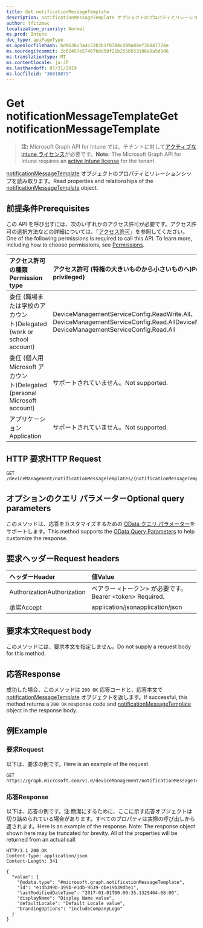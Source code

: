 ```yaml
---
title: Get notificationMessageTemplate
description: notificationMessageTemplate オブジェクトのプロパティとリレーションシップを読み取ります。
author: tfitzmac
localization_priority: Normal
ms.prod: Intune
doc_type: apiPageType
ms.openlocfilehash: bd9636c3a4c5303b1f0788cd99a80ef3b847774e
ms.sourcegitcommit: 2c62457e57467b8d50f21b255b553106a9a5d8d6
ms.translationtype: MT
ms.contentlocale: ja-JP
ms.lasthandoff: 07/31/2019
ms.locfileid: "36018079"
---
```

# <a name="get-notificationmessagetemplate"></a><span data-ttu-id="eec6c-103">Get notificationMessageTemplate</span><span class="sxs-lookup"><span data-stu-id="eec6c-103">Get notificationMessageTemplate</span></span>

> <span data-ttu-id="eec6c-104">**注:** Microsoft Graph API for Intune では、テナントに対して[アクティブな intune ライセンス](https://go.microsoft.com/fwlink/?linkid=839381)が必要です。</span><span class="sxs-lookup"><span data-stu-id="eec6c-104">**Note:** The Microsoft Graph API for Intune requires an [active Intune license](https://go.microsoft.com/fwlink/?linkid=839381) for the tenant.</span></span>

<span data-ttu-id="eec6c-105">[notificationMessageTemplate](../resources/intune-notification-notificationmessagetemplate.md) オブジェクトのプロパティとリレーションシップを読み取ります。</span><span class="sxs-lookup"><span data-stu-id="eec6c-105">Read properties and relationships of the [notificationMessageTemplate](../resources/intune-notification-notificationmessagetemplate.md) object.</span></span>

## <a name="prerequisites"></a><span data-ttu-id="eec6c-106">前提条件</span><span class="sxs-lookup"><span data-stu-id="eec6c-106">Prerequisites</span></span>
<span data-ttu-id="eec6c-p101">この API を呼び出すには、次のいずれかのアクセス許可が必要です。アクセス許可の選択方法などの詳細については、「[アクセス許可](/graph/permissions-reference)」を参照してください。</span><span class="sxs-lookup"><span data-stu-id="eec6c-p101">One of the following permissions is required to call this API. To learn more, including how to choose permissions, see [Permissions](/graph/permissions-reference).</span></span>

|<span data-ttu-id="eec6c-109">アクセス許可の種類</span><span class="sxs-lookup"><span data-stu-id="eec6c-109">Permission type</span></span>|<span data-ttu-id="eec6c-110">アクセス許可 (特権の大きいものから小さいものへ)</span><span class="sxs-lookup"><span data-stu-id="eec6c-110">Permissions (from most to least privileged)</span></span>|
|:---|:---|
|<span data-ttu-id="eec6c-111">委任 (職場または学校のアカウント)</span><span class="sxs-lookup"><span data-stu-id="eec6c-111">Delegated (work or school account)</span></span>|<span data-ttu-id="eec6c-112">DeviceManagementServiceConfig.ReadWrite.All、DeviceManagementServiceConfig.Read.All</span><span class="sxs-lookup"><span data-stu-id="eec6c-112">DeviceManagementServiceConfig.ReadWrite.All, DeviceManagementServiceConfig.Read.All</span></span>|
|<span data-ttu-id="eec6c-113">委任 (個人用 Microsoft アカウント)</span><span class="sxs-lookup"><span data-stu-id="eec6c-113">Delegated (personal Microsoft account)</span></span>|<span data-ttu-id="eec6c-114">サポートされていません。</span><span class="sxs-lookup"><span data-stu-id="eec6c-114">Not supported.</span></span>|
|<span data-ttu-id="eec6c-115">アプリケーション</span><span class="sxs-lookup"><span data-stu-id="eec6c-115">Application</span></span>|<span data-ttu-id="eec6c-116">サポートされていません。</span><span class="sxs-lookup"><span data-stu-id="eec6c-116">Not supported.</span></span>|

## <a name="http-request"></a><span data-ttu-id="eec6c-117">HTTP 要求</span><span class="sxs-lookup"><span data-stu-id="eec6c-117">HTTP Request</span></span>
<!-- {
  "blockType": "ignored"
}
-->
``` http
GET /deviceManagement/notificationMessageTemplates/{notificationMessageTemplateId}
```

## <a name="optional-query-parameters"></a><span data-ttu-id="eec6c-118">オプションのクエリ パラメーター</span><span class="sxs-lookup"><span data-stu-id="eec6c-118">Optional query parameters</span></span>
<span data-ttu-id="eec6c-119">このメソッドは、応答をカスタマイズするための [OData クエリ パラメーター](https://docs.microsoft.com/en-us/graph/query-parameters)をサポートします。</span><span class="sxs-lookup"><span data-stu-id="eec6c-119">This method supports the [OData Query Parameters](https://docs.microsoft.com/en-us/graph/query-parameters) to help customize the response.</span></span>

## <a name="request-headers"></a><span data-ttu-id="eec6c-120">要求ヘッダー</span><span class="sxs-lookup"><span data-stu-id="eec6c-120">Request headers</span></span>
|<span data-ttu-id="eec6c-121">ヘッダー</span><span class="sxs-lookup"><span data-stu-id="eec6c-121">Header</span></span>|<span data-ttu-id="eec6c-122">値</span><span class="sxs-lookup"><span data-stu-id="eec6c-122">Value</span></span>|
|:---|:---|
|<span data-ttu-id="eec6c-123">Authorization</span><span class="sxs-lookup"><span data-stu-id="eec6c-123">Authorization</span></span>|<span data-ttu-id="eec6c-124">ベアラー &lt;トークン&gt; が必要です。</span><span class="sxs-lookup"><span data-stu-id="eec6c-124">Bearer &lt;token&gt; Required.</span></span>|
|<span data-ttu-id="eec6c-125">承諾</span><span class="sxs-lookup"><span data-stu-id="eec6c-125">Accept</span></span>|<span data-ttu-id="eec6c-126">application/json</span><span class="sxs-lookup"><span data-stu-id="eec6c-126">application/json</span></span>|

## <a name="request-body"></a><span data-ttu-id="eec6c-127">要求本文</span><span class="sxs-lookup"><span data-stu-id="eec6c-127">Request body</span></span>
<span data-ttu-id="eec6c-128">このメソッドには、要求本文を指定しません。</span><span class="sxs-lookup"><span data-stu-id="eec6c-128">Do not supply a request body for this method.</span></span>

## <a name="response"></a><span data-ttu-id="eec6c-129">応答</span><span class="sxs-lookup"><span data-stu-id="eec6c-129">Response</span></span>
<span data-ttu-id="eec6c-130">成功した場合、このメソッドは `200 OK` 応答コードと、応答本文で [notificationMessageTemplate](../resources/intune-notification-notificationmessagetemplate.md) オブジェクトを返します。</span><span class="sxs-lookup"><span data-stu-id="eec6c-130">If successful, this method returns a `200 OK` response code and [notificationMessageTemplate](../resources/intune-notification-notificationmessagetemplate.md) object in the response body.</span></span>

## <a name="example"></a><span data-ttu-id="eec6c-131">例</span><span class="sxs-lookup"><span data-stu-id="eec6c-131">Example</span></span>

### <a name="request"></a><span data-ttu-id="eec6c-132">要求</span><span class="sxs-lookup"><span data-stu-id="eec6c-132">Request</span></span>
<span data-ttu-id="eec6c-133">以下は、要求の例です。</span><span class="sxs-lookup"><span data-stu-id="eec6c-133">Here is an example of the request.</span></span>
``` http
GET https://graph.microsoft.com/v1.0/deviceManagement/notificationMessageTemplates/{notificationMessageTemplateId}
```

### <a name="response"></a><span data-ttu-id="eec6c-134">応答</span><span class="sxs-lookup"><span data-stu-id="eec6c-134">Response</span></span>
<span data-ttu-id="eec6c-p102">以下は、応答の例です。注:簡潔にするために、ここに示す応答オブジェクトは切り詰められている場合があります。すべてのプロパティは実際の呼び出しから返されます。</span><span class="sxs-lookup"><span data-stu-id="eec6c-p102">Here is an example of the response. Note: The response object shown here may be truncated for brevity. All of the properties will be returned from an actual call.</span></span>
``` http
HTTP/1.1 200 OK
Content-Type: application/json
Content-Length: 341

{
  "value": {
    "@odata.type": "#microsoft.graph.notificationMessageTemplate",
    "id": "e1db399b-399b-e1db-9b39-dbe19b39dbe1",
    "lastModifiedDateTime": "2017-01-01T00:00:35.1329464-08:00",
    "displayName": "Display Name value",
    "defaultLocale": "Default Locale value",
    "brandingOptions": "includeCompanyLogo"
  }
}
```



